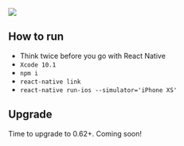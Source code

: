 ![](https://github.com/Liqiankun/DLReactNativeArchitecture/blob/master/switch_navigator.png)
## How to run 
* Think twice before you go with React Native
* `Xcode 10.1`
* `npm i`
* `react-native link`
* `react-native run-ios --simulator='iPhone XS'`

## Upgrade
Time to upgrade to 0.62+. Coming soon!
